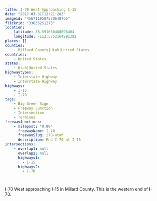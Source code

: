 ```yaml
---
title: I-70 West Approaching I-15
date: "2017-03-31T12:21:20Z"
imageid: "4567119507570648765"
flickrid: "33835251275"
location:
    latitude: 38.591650468096404
    longitude: -112.5753164291382
places: []
counties:
    - Millard County|Utah|United States
countries:
    - United States
states:
    - Utah|United States
highwaytypes:
    - Interstate Highway
    - Interstate Highway
highways:
    - I-15
    - I-70
tags:
    - Big Green Sign
    - Freeway Junction
    - Intersection
    - Terminus
freewayJunctions:
    - milepost: "0.00"
      freewayName: I-70
      freewaySlug: i70-utah
      description: End I-70 at I-15
intersections:
    - overlap1: null
      overlap2: null
      highways1:
        - I-15
      highways2:
        - I-70

---
```

I-70 West approaching I-15 in Millard County.  This is the western end of I-70.